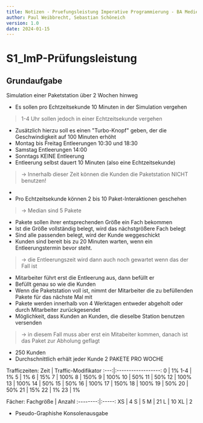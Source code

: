 ```yaml
---
title: Notizen - Pruefungsleistung Imperative Programmierung - BA Medieninformatik Semester 1
author: Paul Weibbrecht, Sebastian Schöneich
version: 1.0
date: 2024-01-15
---
```

# S1_ImP-Prüfungsleistung

## Grundaufgabe
Simulation einer Paketstation über 2 Wochen hinweg
* Es sollen pro Echtzeitsekunde 10 Minuten in der Simulation vergehen
> 1-4 Uhr sollen jedoch in einer Echtzeitsekunde vergehen
* Zusätzlich hierzu soll es einen "Turbo-Knopf" geben, der die Geschwindigkeit auf 100 Minuten erhöht
* Montag bis Freitag Entleerungen 10:30 und 18:30
* Samstag Entleerungen 14:00
* Sonntags KEINE Entleerung
* Entleerung selbst dauert 10 Minuten (also eine Echtzeitsekunde)
> -> Innerhalb dieser Zeit können die Kunden die Paketstation NICHT benutzen!
* 
* Pro Echtzeitsekunde können 2 bis 10 Paket-Interaktionen geschehen
> -> Median sind 5 Pakete

* Pakete sollen ihrer entsprechenden Größe ein Fach bekommen
* Ist die Größe vollständig belegt, wird das nächstgrößere Fach belegt
* Sind alle passenden belegt, wird der Kunde weggeschickt
* Kunden sind bereit bis zu 20 Minuten warten, wenn ein Entleerungstermin bevor steht.
> -> die Entleerungszeit wird dann auch noch gewartet wenn das der Fall ist

* Mitarbeiter führt erst die Entleerung aus, dann befüllt er
* Befüllt genau so wie die Kunden
* Wenn die Paketstation voll ist, nimmt der Mitarbeiter die zu befüllenden Pakete für das nächste Mal mit
* Pakete werden innerhalb von 4 Werktagen entweder abgeholt oder durch Mitarbeiter zurückgesendet
* Möglichkeit, dass Kunden an Kunden, die dieselbe Station benutzen versenden
> -> in diesem Fall muss aber erst ein Mitabeiter kommen, danach ist das Paket zur Abholung geflagt

* 250 Kunden
* Durchschnittlich erhält jeder Kunde 2 PAKETE PRO WOCHE

Trafficzeiten:
Zeit | Traffic-Modifikator
:---:|:------------------:
0    | 1%
1-4  | 1%
5    | 1%
6    | 15%
7    | 100%
8    | 150%
9    | 100%
10   | 50%
11   | 50%
12   | 100%
13   | 100%
14   | 50%
15   | 50%
16   | 100%
17   | 150%
18   | 100%
19   | 50%
20   | 50%
21   | 15%
22   | 1%
23   | 1%

Fächer:
Fachgröße | Anzahl
:--------:|:-----:
XS        | 4
S         | 5
M         | 21
L         | 10
XL        | 2

* Pseudo-Graphishe Konsolenausgabe
